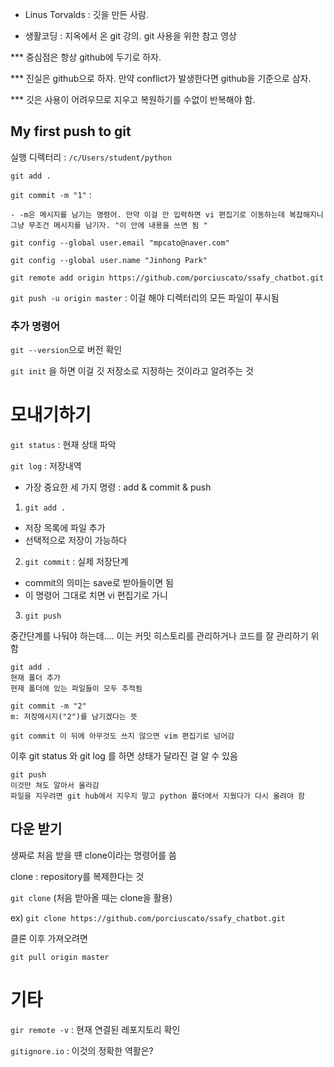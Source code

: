 + Linus Torvalds : 깃을 만든 사람.

+ 생활코딩 : 지옥에서 온 git 강의. git 사용을 위한 참고 영상



*** 중심점은 항상 github에 두기로 하자.

*** 진실은 github으로 하자. 만약 conflict가 발생한다면 github을 기준으로 삼자. 

*** 깃은 사용이 어려우므로 지우고 복원하기를 수없이 반복해야 함. 



## My first push to git

실행 디렉터리 : `/c/Users/student/python`

`git add .`

`git commit -m "1"` : 

	- -m은 메시지를 남기는 명령어. 만약 이걸 안 입력하면 vi 편집기로 이동하는데 복잡해지니 그냥 무조건 메시지를 남기자. "이 안에 내용을 쓰면 됨 "

`git config --global user.email "mpcato@naver.com"`

`git config --global user.name "Jinhong Park"`

`git remote add origin https://github.com/porciuscato/ssafy_chatbot.git`

`git push -u origin master` : 이걸 해야 디렉터리의 모든 파일이 푸시됨





### 추가 명령어

`git --version`으로 버전 확인

`git init` 을 하면 이걸 깃 저장소로 지정하는 것이라고 알려주는 것





# 모내기하기

`git status` : 현재 상태 파악

`git log` : 저장내역

- 가장 중요한 세 가지 명령 : add & commit & push

1) `git add .` 

- 저장 목록에 파일 추가
- 선택적으로 저장이 가능하다

2) `git commit`  : 실제 저장단계

- commit의 의미는 save로 받아들이면 됨
- 이 명령어 그대로 치면 vi 편집기로 가니 

3) `git push` 

중간단계를 나둬야 하는데.... 이는 커밋 히스토리를 관리하거나 코드를 잘 관리하기 위함

```
git add . 
현재 폴더 추가
현재 폴더에 있는 파일들이 모두 추적됨
```

```
git commit -m "2"
m: 저장메시지("2")를 남기겠다는 뜻

git commit 이 뒤에 아무것도 쓰지 않으면 vim 편집기로 넘어감
```

이후 git status 와 git log 를 하면 상태가 달라진 걸 알 수 있음

```
git push
이것만 쳐도 알아서 올라감
파일을 지우려면 git hub에서 지우지 말고 python 폴더에서 지웠다가 다시 올려야 함
```







## 다운 받기

생짜로 처음 받을 떈 clone이라는 명령어를 씀

clone : repository를 복제한다는 것

`git clone` (처음 받아올 때는 clone을 활용)

ex) `git clone https://github.com/porciuscato/ssafy_chatbot.git`



클론 이후 가져오려면 

`git pull origin master`







# 기타

`gir remote -v` : 현재 연결된 레포지토리 확인

`gitignore.io` : 이것의 정확한 역활은?